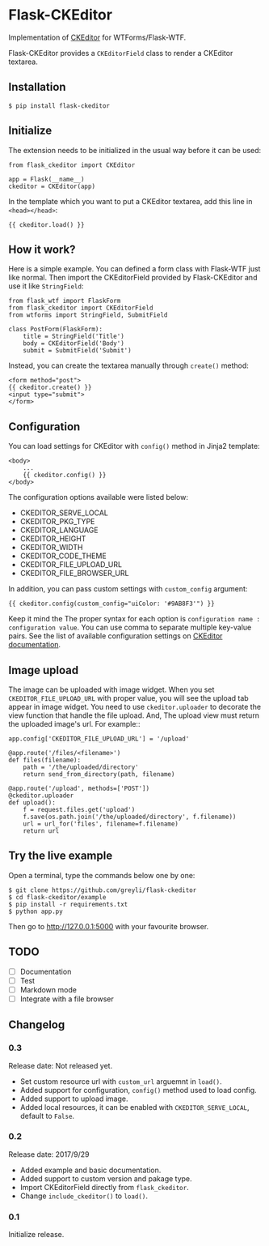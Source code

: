 # Flask-CKEditor

Implementation of [CKEditor](https://ckeditor.com/) for WTForms/Flask-WTF.

Flask-CKEditor provides a `CKEditorField` class to render a CKEditor textarea.

## Installation

    $ pip install flask-ckeditor

## Initialize

The extension needs to be initialized in the usual way before it can be used:

    from flask_ckeditor import CKEditor
    
    app = Flask(__name__)
    ckeditor = CKEditor(app)

In the template which you want to put a CKEditor textarea, add this line in `<head></head>`:

    {{ ckeditor.load() }}

## How it work?

Here is a simple example. You can defined a form class with Flask-WTF just like normal. Then import
the CKEditorField provided by Flask-CKEditor and use it like `StringField`:

    from flask_wtf import FlaskForm
    from flask_ckeditor import CKEditorField
    from wtforms import StringField, SubmitField
    
    class PostForm(FlaskForm):
		title = StringField('Title')
		body = CKEditorField('Body')
		submit = SubmitField('Submit')

Instead, you can create the textarea manually through `create()` method:
    
    <form method="post">
    {{ ckeditor.create() }}
    <input type="submit">
    </form>

## Configuration

You can load settings for CKEditor with `config()` method in Jinja2 template:
    
    <body>
        ...
        {{ ckeditor.config() }}
    </body>

The configuration options available were listed below:

- CKEDITOR_SERVE_LOCAL
- CKEDITOR_PKG_TYPE
- CKEDITOR_LANGUAGE
- CKEDITOR_HEIGHT
- CKEDITOR_WIDTH
- CKEDITOR_CODE_THEME
- CKEDITOR_FILE_UPLOAD_URL
- CKEDITOR_FILE_BROWSER_URL

In addition, you can pass custom settings with `custom_config` argument:

    {{ ckeditor.config(custom_config="uiColor: '#9AB8F3'") }}

Keep it mind the The proper syntax for each option is ``configuration name : configuration value``.
You can use comma to separate multiple key-value pairs. See the list of available configuration 
settings on [CKEditor documentation](https://docs.ckeditor.com/ckeditor4/docs/#!/api/CKEDITOR.config>).

## Image upload

The image can be uploaded with image widget. When you set `CKEDITOR_FILE_UPLOAD_URL`
with proper value, you will see the upload tab appear in image widget. You need to use `ckeditor.uploader`
to decorate the view function that handle the file upload. And, The upload view must return the uploaded 
image's url. For example::
    
    app.config['CKEDITOR_FILE_UPLOAD_URL'] = '/upload'

    @app.route('/files/<filename>')
    def files(filename):
        path = '/the/uploaded/directory'
        return send_from_directory(path, filename)

    @app.route('/upload', methods=['POST'])
    @ckeditor.uploader
    def upload():
        f = request.files.get('upload')
        f.save(os.path.join('/the/uploaded/directory', f.filename))
        url = url_for('files', filename=f.filename)
        return url

## Try the live example

Open a terminal, type the commands below one by one:

	$ git clone https://github.com/greyli/flask-ckeditor
	$ cd flask-ckeditor/example
	$ pip install -r requirements.txt
	$ python app.py

Then go to http://127.0.0.1:5000 with your favourite browser.

## TODO
- [ ] Documentation
- [ ] Test
- [ ] Markdown mode
- [ ] Integrate with a file browser

## Changelog

### 0.3

Release date: Not released yet.

- Set custom resource url with `custom_url` arguemnt in `load()`.
- Added support for configuration, `config()` method used to load config.
- Added support to upload image.
- Added local resources, it can be enabled with `CKEDITOR_SERVE_LOCAL`, default to `False`.

### 0.2

Release date: 2017/9/29

- Added example and basic documentation.
- Added support to custom version and pakage type.
- Import CKEditorField directly from `flask_ckeditor`.
- Change `include_ckeditor()` to `load()`.

### 0.1

Initialize release.
